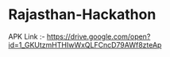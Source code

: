 # Rajasthan-Hackathon

APK Link :- https://drive.google.com/open?id=1_GKUtzmHTHIwWxQLFCncD79AWf8zteAp
